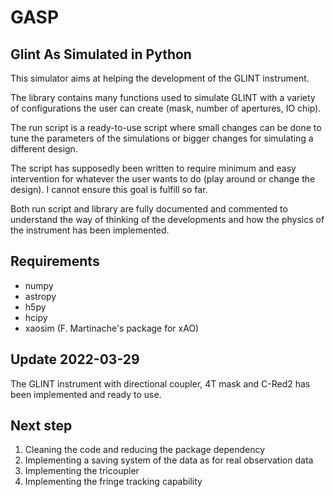 # GASP
## Glint As Simulated in Python

This simulator aims at helping the development of the GLINT instrument.

The library contains many functions used to simulate GLINT with a variety
of configurations the user can create (mask, number of apertures, IO chip).

The run script is a ready-to-use script where small changes can be done to tune
the parameters of the simulations or bigger changes for simulating a different design.

The script has supposedly been written to require minimum and easy intervention for whatever
the user wants to do (play around or change the design).
I cannot ensure this goal is fulfill so far.

Both run script and library are fully documented and commented to understand
the way of thinking of the developments and how the physics of the instrument
has been implemented.

## Requirements
- numpy
- astropy
- h5py
- hcipy
- xaosim (F. Martinache's package for xAO)

## Update 2022-03-29
The GLINT instrument with directional coupler, 4T mask and C-Red2 has been implemented and ready to use.

## Next step
1. Cleaning the code and reducing the package dependency
2. Implementing a saving system of the data as for real observation data
3. Implementing the tricoupler
4. Implementing the fringe tracking capability
